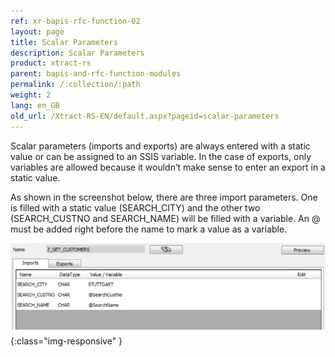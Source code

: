 ```yaml
---
ref: xr-bapis-rfc-function-02
layout: page
title: Scalar Parameters
description: Scalar Parameters
product: xtract-rs
parent: bapis-and-rfc-function-modules
permalink: /:collection/:path
weight: 2
lang: en_GB
old_url: /Xtract-RS-EN/default.aspx?pageid=scalar-parameters
---
```


Scalar parameters (imports and exports) are always entered with a static value or can be assigned to an SSIS variable. In the case of exports, only variables are allowed because it wouldn’t make sense to enter an export in a static value.

As shown in the screenshot below, there are three import parameters. One is filled with a static value (SEARCH_CITY) and the other two (SEARCH_CUSTNO and SEARCH_NAME) will be filled with a variable. An @ must be added right before the name to mark a value as a variable.

![BAPI-Scalar-Parameter](/img/content/BAPI-Scalar-Parameter.png){:class="img-responsive" }